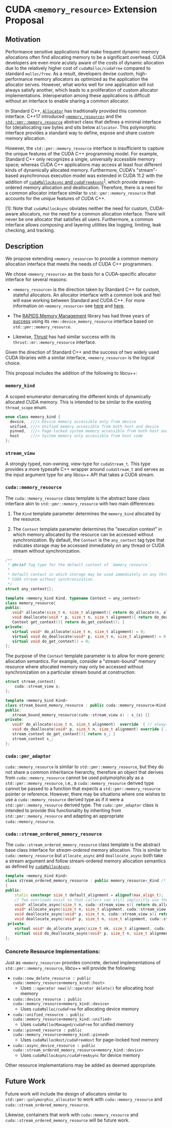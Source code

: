 # CUDA `<memory_resource>` Extension Proposal

## Motivation

Performance sensitive applications that make frequent dynamic memory allocations often find allocating memory to be a significant overhead. 
CUDA developers are even more acutely aware of the costs of dynamic allocation due to the relatively higher cost of `cudaMalloc/cudaFree` compared to standard `malloc/free`.
As a result, developers devise custom, high-performance memory allocators as optimized as the application the allocator serves. 
However, what works well for one application will not always satisfy another, which leads to a proliferation of custom allocator implementations. 
Interoperation among these applications is difficult without an interface to enable sharing a common allocator.

In Standard C++, [`Allocator`](https://en.cppreference.com/w/cpp/named_req/Allocator) has traditionally provided this common interface.
C++17 introduced [`<memory_resource>`](https://en.cppreference.com/w/cpp/header/memory_resource) and the [`std::pmr::memory_resource`](https://en.cppreference.com/w/cpp/memory/memory_resource) abstract class that defines a minimal interface for (de)allocating raw bytes and sits below `Allocator`. 
This polymorphic interface provides a standard way to define, expose and share custom memory allocation. 


<!--- In addition, `<memory_resource>` provides a handful of standard `memory_resource` implementations akin to custom allocators that seek to perform better than standard allocation, e.g., [`unsynchronized_pool_resource`](https://en.cppreference.com/w/cpp/memory/unsynchronized_pool_resource). --->

However, the `std::pmr::memory_resource` interface is insufficient to capture the unique features of the CUDA C++ programming model.
For example, Standard C++ only recognizes a single, universally accessible memory space; whereas CUDA C++ applications may access at least four different kinds of dynamically allocated memory.
Furthermore, CUDA's "stream"-based asynchronous execution model was extended in CUDA 11.2 with the addition of [`cudaMallocAsync` and `cudaFreeAsync`](https://docs.nvidia.com/cuda/cuda-runtime-api/group__CUDART__MEMORY__POOLS.html)<sup>[1](#link-footnote)</sup>, which provide stream-ordered memory allocation and deallocation.
Therefore, there is a need for a common allocator interface similar to `std::pmr::memory_resource` that accounts for the unique features of CUDA C++.

<!--- standard device memory, standard pageable host memory, unified memory pageable between host and device, and pinned host memory directly accessible from device --->

<!--- in response to the proliferation of custom CUDA device memory allocators to provide users with an allocator faster than `cudaMalloc/cudaFree` and reduce the burden of many developers to maintain their own allocator. --->


<a name="link-footnote">[1]</a>: Note that `cudaMallocAsync` obviates neither the need for custom, CUDA-aware allocators, nor the need for a common allocation interface. 
There will never be one allocator that satisfies all users. 
Furthermore, a common interface allows composing and layering utilities like logging, limiting, leak checking, and tracking.

## Description

We propose extending `<memory_resource>` to provide a common memory allocation interface that meets the needs of CUDA C++ programmers.

We chose `<memory_resource>` as the basis for a CUDA-specific allocator interface for several reasons:

- `<memory_resource>` is the direction taken by Standard C++ for custom, stateful allocators. An allocator interface with a common look and feel will ease working between Standard and CUDA C++. For more information on `<memory_resource>` see [here](https://www.youtube.com/watch?v=l14Zkx5OXr4) and [here](https://www.youtube.com/watch?v=l14Zkx5OXr4).

- The [RAPIDS Memory Management](https://github.com/rapidsai/rmm) library has had three years of [success](https://developer.nvidia.com/blog/fast-flexible-allocation-for-cuda-with-rapids-memory-manager/) using its `rmm::device_memory_resource` interface based on `std::pmr::memory_resource`. 

- Likewise, [Thrust](https://github.com/NVIDIA/thrust) has had similar success with its `thrust::mr::memory_resource` interface. 

Given the direction of Standard C++ and the success of two widely used CUDA libraries with a similar interface, `<memory_resource>` is the logical choice. 

This proposal includes the addition of the following to libcu++:

### `memory_kind` 

A scoped enumerator demarcating the different kinds of dynamically allocated CUDA memory. 
This is intended to be similar to the existing `thread_scope` enum.

```c++
enum class memory_kind {
  device,  ///< Device memory accessible only from device
  unified, ///< Unified memory accessible from both host and device
  pinned,  ///< Page-locked system memory accessible from both host and device
  host     ///< System memory only accessible from host code
};
```

### `stream_view`

A strongly typed, non-owning, view-type for `cudaStream_t`. 
This type provides a more typesafe C++ wrapper around `cudaStream_t` and serves as the input argument type for any libcu++ API that takes a CUDA stream.

### `cuda::memory_resource`

The `cuda::memory_resource` class template is the abstract base class interface akin to `std::pmr::memory_resource` with two main differences:

1. The `Kind` template parameter determines the `memory_kind` allocated by the resource.

2. The `Context` template parameter determines the "execution context" in which memory allocated by the resource can be accessed without synchronization.
By default, the `Context` is the `any_context` tag type that indicates storage may be accessed immediately on any thread or CUDA stream without synchronization.

```c++
/**
 * @brief Tag type for the default context of `memory_resource`.
 *
 * Default context in which storage may be used immediately on any thread or any
 * CUDA stream without synchronization.
 */
struct any_context{};

template <memory_kind Kind, typename Context = any_context>
class memory_resource{
public:
   void* allocate(size_t n, size_t alignment){ return do_allocate(n, alignment); }
   void deallocate(void * p, size_t n, size_t alignment){ return do_deallocate(p, n, alignment); }
   Context get_context(){ return do_get_context(); }
private:
   virtual void* do_allocate(size_t n, size_t alignment) = 0;
   virtual void do_deallocate(void* p, size_t n, size_t alignment) = 0;
   virtual void do_get_context() = 0;
};
```

The purpose of the `Context` template parameter is to allow for more generic allocation semantics. 
For example, consider a "stream-bound" memory resource where allocated memory may only be accessed without synchronization on a particular stream bound at construction:

```c++
struct stream_context{
    cuda::stream_view s;
};

template <memory_kind Kind>
class stream_bound_memory_resource : public cuda::memory_resource<Kind, stream_context>{
public:
   stream_bound_memory_resource(cuda::stream_view s) : s_{s} {}
private:
   void* do_allocate(size_t n, size_t alignment)  override  { // always allocate on `s` }
   void do_deallocate(void* p, size_t n, size_t alignment) override { // always deallocate on `s` }
   stream_context do_get_context(){ return s_; }
   stream_context s_;
};
```

### `cuda::pmr_adaptor`

`cuda::memory_resource` is similar to `std::pmr::memory_resource`, but they do not share a common inheritance hierarchy, therefore an object that derives from `cuda::memory_resource` cannot be used polymorphically as a `std::pmr::memory_resource`, i.e., a `cuda::memory_resource` derived type cannot be passed to a function that expects a `std::pmr::memory_resource` pointer or reference. 
However, there may be situations where one wishes to use a `cuda::memory_resource` derived type as if it were a `std::pmr::memory_resource` derived type.
The `cuda::pmr_adaptor` class is intended to provide this functionality by inheriting from `std::pmr::memory_resource` and adapting an appropriate `cuda::memory_resource`. 

### `cuda::stream_ordered_memory_resource`

The `cuda::stream_ordered_memory_resource` class template is the abstract base class interface for _stream-ordered_ memory allocation.
This is similar to `cuda::memory_resource` but `allocate_async` and `deallocate_async` both take a stream argument and follow stream-ordered memory allocation semantics as defined by [`cudaMallocAsync`](https://docs.nvidia.com/cuda/cuda-runtime-api/group__CUDART__MEMORY__POOLS.html). 

```c++
template <memory_kind Kind>
class stream_ordered_memory_resource : public memory_resource<_Kind /* default context */>
{
public:
    static constexpr size_t default_alignment = alignof(max_align_t);
    // Two overloads exist so that callers can still implicitly use the `default_alignment` when passing a stream
    void* allocate_async(size_t n, cuda::stream_view s){ return do_allocate_async(n, default_alignment, s); }
    void* allocate_async(size_t n, size_t alignment, cuda::stream_view s){ return do_allocate_async(n, alignment, s); }
    void deallocate_async(void* p, size_t n, cuda::stream_view s){ return do_deallocate_async(p, n, default_alignment, s); }
    void deallocate_async(void* p, size_t n, size_t alignment, cuda::stream_view s){ return do_deallocate_async(p, n, alignment, s); }
 private:
    virtual void* do_allocate_async(size_t nk, size_t alignment, cuda::stream_view s) = 0;
    virtual void do_deallocate_async(void* p, size_t n, size_t alignment, cuda::stream_view s) = 0;
};
```

### Concrete Resource Implementations:

Just as `<memory_resource>` provides concrete, derived implementations of `std::pmr::memory_resource`, libcu++ will provide the following:

- `cuda::new_delete_resource : public cuda::memory_resource<memory_kind::host>`
   - Uses `::operator new()`/`::operator delete()` for allocating host memory
- `cuda::device_resource : public cuda::memory_resource<memory_kind::device>`
   - Uses `cudaMalloc/cudaFree` for allocating device memory
- `cuda::unified_resource : public cuda::memory_resource<memory_kind::unified>`
   - Uses `cudaMallocManaged/cudaFree` for unified memory
- `cuda::pinned_resource : public cuda::memory_resource<memory_kind::pinned>`
   - Uses `cudaMallocHost/cudaFreeHost` for page-locked host memory
- `cuda::async_device_resource : public cuda::stream_ordered_memory_resource<memory_kind::device>`
   - Uses `cudaMallocAsync/cudaFreeAsync` for device memory

Other resource implementations may be added as deemed appropriate.

## Future Work

Future work will include the design of allocators similar to `std::pmr::polymorphic_allocator` to work with `cuda::memory_resource` and `cuda::stream_ordered_memory_resource`. 

Likewise, containers that work with `cuda::memory_resource` and `cuda::stream_ordered_memory_resource` will be future work. 
